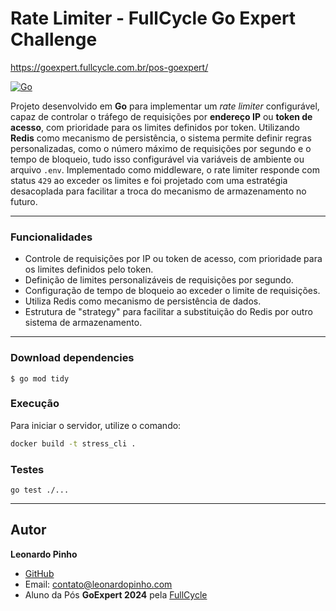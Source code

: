 # Rate Limiter - FullCycle Go Expert Challenge

https://goexpert.fullcycle.com.br/pos-goexpert/

[![Go](https://img.shields.io/badge/go-1.22-informational?logo=go)](https://go.dev)

Projeto desenvolvido em **Go** para implementar um *rate limiter* configurável, capaz de controlar o tráfego de requisições por **endereço IP** ou **token de acesso**, com prioridade para os limites definidos por token. Utilizando **Redis** como mecanismo de persistência, o sistema permite definir regras personalizadas, como o número máximo de requisições por segundo e o tempo de bloqueio, tudo isso configurável via variáveis de ambiente ou arquivo `.env`. Implementado como middleware, o rate limiter responde com status `429` ao exceder os limites e foi projetado com uma estratégia desacoplada para facilitar a troca do mecanismo de armazenamento no futuro.


---
### Funcionalidades

- Controle de requisições por IP ou token de acesso, com prioridade para os limites definidos pelo token.
- Definição de limites personalizáveis de requisições por segundo.
- Configuração de tempo de bloqueio ao exceder o limite de requisições.
- Utiliza Redis como mecanismo de persistência de dados.
- Estrutura de "strategy" para facilitar a substituição do Redis por outro sistema de armazenamento.


---

### Download dependencies

```
$ go mod tidy
```


### Execução

Para iniciar o servidor, utilize o comando:
```bash
docker build -t stress_cli .
```

### Testes

```
go test ./...
```

---

## Autor

**Leonardo Pinho**
- [GitHub](github.com/leonardopinho)
- Email: [contato@leonardopinho.com](mailto:contato@leonardopinho.com)
- Aluno da Pós **GoExpert 2024** pela [FullCycle](https://fullcycle.com.br)